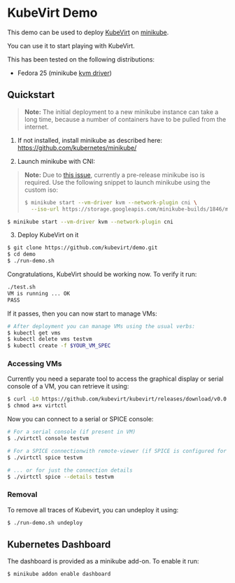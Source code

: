 # KubeVirt Demo

This demo can be used to deploy [KubeVirt](https://www.kubevirt.io) on
[minikube](https://github.com/kubernetes/minikube/).

You can use it to start playing with KubeVirt.

This has been tested on the following distributions:

- Fedora 25 (minikube [kvm
  driver](https://github.com/kubernetes/minikube/blob/master/docs/drivers.md#kvm-driver))


## Quickstart

> **Note:** The initial deployment to a new minikube instance can take
> a long time, because a number of containers have to be pulled from the
> internet.

1. If not installed, install minikube as described here:
   https://github.com/kubernetes/minikube/

2. Launch minikube with CNI:

> **Note:** Due to [this
> issue](https://github.com/kubernetes/minikube/issues/1845), currently a
> pre-release minikube iso is required. Use the following snippet to launch
> minikube using the custom iso:
> ```bash
> $ minikube start --vm-driver kvm --network-plugin cni \
>   --iso-url https://storage.googleapis.com/minikube-builds/1846/minikube-testing.iso
> ```

```bash
$ minikube start --vm-driver kvm --network-plugin cni
```

3. Deploy KubeVirt on it

```bash
$ git clone https://github.com/kubevirt/demo.git
$ cd demo
$ ./run-demo.sh
```

Congratulations, KubeVirt should be working now. To verify it run:

```bash
./test.sh
VM is running ... OK
PASS
```

If it passes, then you can now start to manage VMs:

```bash
# After deployment you can manage VMs using the usual verbs:
$ kubectl get vms
$ kubectl delete vms testvm
$ kubectl create -f $YOUR_VM_SPEC
```

### Accessing VMs

Currently you need a separate tool to access the graphical display or serial
console of a VM, you can retrieve it using:

```bash
$ curl -LO https://github.com/kubevirt/kubevirt/releases/download/v0.0.1-alpha.6/virtctl
$ chmod a+x virtctl
```

Now you can connect to a serial or SPICE console:

```bash
# For a serial console (if present in VM)
$ ./virtctl console testvm

# For a SPICE connectionwith remote-viewer (if SPICE is configured for VM)
$ ./virtctl spice testvm

# ... or for just the connection details
$ ./virtctl spice --details testvm
```

### Removal

To remove all traces of Kubevirt, you can undeploy it using:

```bash
$ ./run-demo.sh undeploy
```

## Kubernetes Dashboard

The dashboard is provided as a minikube add-on. To enable it run:

```bash
$ minikube addon enable dashboard
```
